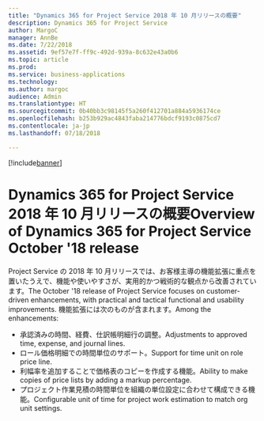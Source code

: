 ```yaml
---
title: "Dynamics 365 for Project Service 2018 年 10 月リリースの概要"
description: Dynamics 365 for Project Service
author: MargoC
manager: AnnBe
ms.date: 7/22/2018
ms.assetid: 9ef57e7f-ff9c-492d-939a-8c632e43a0b6
ms.topic: article
ms.prod: 
ms.service: business-applications
ms.technology: 
ms.author: margoc
audience: Admin
ms.translationtype: HT
ms.sourcegitcommit: 0b40bb3c98145f5a260f412701a884a5936174ce
ms.openlocfilehash: b253b929ac4843faba214776bdcf9193c0875cd7
ms.contentlocale: ja-jp
ms.lasthandoff: 07/18/2018

---
```


[!include[banner](../../../includes/banner.md)]

#  <a name="overview-of-dynamics-365-for-project-service-october-18-release"></a><span data-ttu-id="eb3d7-103">Dynamics 365 for Project Service 2018 年 10 月リリースの概要</span><span class="sxs-lookup"><span data-stu-id="eb3d7-103">Overview of Dynamics 365 for Project Service October '18 release</span></span>

<span data-ttu-id="eb3d7-104">Project Service の 2018 年 10 月リリースでは、お客様主導の機能拡張に重点を置いたうえで、機能や使いやすさが、実用的かつ戦術的な観点から改善されています。</span><span class="sxs-lookup"><span data-stu-id="eb3d7-104">The October '18 release of Project Service focuses on customer-driven enhancements, with practical and tactical functional and usability improvements.</span></span> <span data-ttu-id="eb3d7-105">機能拡張には次のものが含まれます。</span><span class="sxs-lookup"><span data-stu-id="eb3d7-105">Among the enhancements:</span></span>

- <span data-ttu-id="eb3d7-106">承認済みの時間、経費、仕訳帳明細行の調整。</span><span class="sxs-lookup"><span data-stu-id="eb3d7-106">Adjustments to approved time, expense, and journal lines.</span></span>
- <span data-ttu-id="eb3d7-107">ロール価格明細での時間単位のサポート。</span><span class="sxs-lookup"><span data-stu-id="eb3d7-107">Support for time unit on role price line.</span></span>
- <span data-ttu-id="eb3d7-108">利幅率を追加することで価格表のコピーを作成する機能。</span><span class="sxs-lookup"><span data-stu-id="eb3d7-108">Ability to make copies of price lists by adding a markup percentage.</span></span>
- <span data-ttu-id="eb3d7-109">プロジェクト作業見積の時間単位を組織の単位設定に合わせて構成できる機能。</span><span class="sxs-lookup"><span data-stu-id="eb3d7-109">Configurable unit of time for project work estimation to match org unit settings.</span></span>

